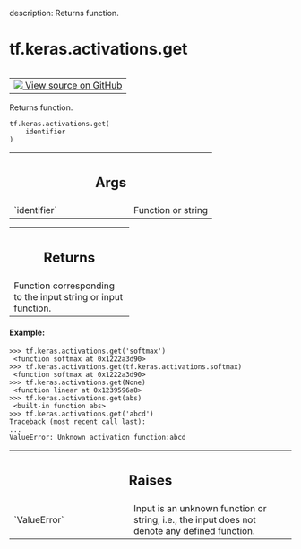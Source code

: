 description: Returns function.

<div itemscope itemtype="http://developers.google.com/ReferenceObject">
<meta itemprop="name" content="tf.keras.activations.get" />
<meta itemprop="path" content="Stable" />
</div>

# tf.keras.activations.get

<!-- Insert buttons and diff -->

<table class="tfo-notebook-buttons tfo-api nocontent" align="left">
<td>
  <a target="_blank" href="https://github.com/keras-team/keras/tree/v2.15.0/keras/activations.py#L653-L696">
    <img src="https://www.tensorflow.org/images/GitHub-Mark-32px.png" />
    View source on GitHub
  </a>
</td>
</table>



Returns function.


<pre class="devsite-click-to-copy prettyprint lang-py tfo-signature-link">
<code>tf.keras.activations.get(
    identifier
)
</code></pre>



<!-- Placeholder for "Used in" -->


<!-- Tabular view -->
 <table class="responsive fixed orange">
<colgroup><col width="214px"><col></colgroup>
<tr><th colspan="2"><h2 class="add-link">Args</h2></th></tr>

<tr>
<td>
`identifier`<a id="identifier"></a>
</td>
<td>
Function or string
</td>
</tr>
</table>



<!-- Tabular view -->
 <table class="responsive fixed orange">
<colgroup><col width="214px"><col></colgroup>
<tr><th colspan="2"><h2 class="add-link">Returns</h2></th></tr>
<tr class="alt">
<td colspan="2">
Function corresponding to the input string or input function.
</td>
</tr>

</table>



#### Example:



```
>>> tf.keras.activations.get('softmax')
 <function softmax at 0x1222a3d90>
>>> tf.keras.activations.get(tf.keras.activations.softmax)
 <function softmax at 0x1222a3d90>
>>> tf.keras.activations.get(None)
 <function linear at 0x1239596a8>
>>> tf.keras.activations.get(abs)
 <built-in function abs>
>>> tf.keras.activations.get('abcd')
Traceback (most recent call last):
...
ValueError: Unknown activation function:abcd
```

<!-- Tabular view -->
 <table class="responsive fixed orange">
<colgroup><col width="214px"><col></colgroup>
<tr><th colspan="2"><h2 class="add-link">Raises</h2></th></tr>

<tr>
<td>
`ValueError`<a id="ValueError"></a>
</td>
<td>
Input is an unknown function or string, i.e., the input does
not denote any defined function.
</td>
</tr>
</table>

